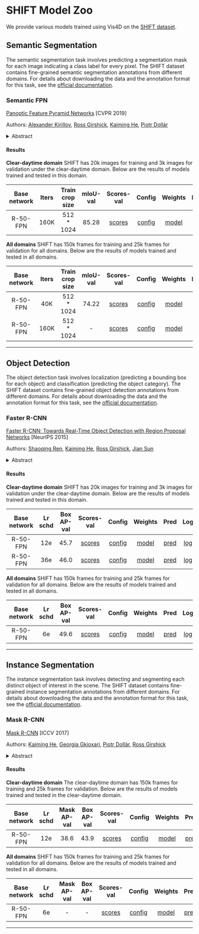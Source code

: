 # SHIFT Model Zoo

We provide various models trained using Vis4D on the [SHIFT dataset](https://www.vis.xyz/shift/).

## Semantic Segmentation

The semantic segmentation task involves predicting a segmentation mask for each image indicating a class label for every pixel. The SHIFT dataset contains fine-grained semantic segmentation annotations from different domains. For details about downloading the data and the annotation format for this task, see the [official documentation](https://www.vis.xyz/shift/).

### Semantic FPN

[Panoptic Feature Pyramid Networks](https://arxiv.org/abs/1901.02446) [CVPR 2019]

Authors: [Alexander Kirillov](https://alexander-kirillov.github.io/), [Ross Girshick](https://www.rossgirshick.info/), [Kaiming He](http://kaiminghe.com/), [Piotr Dollár](https://pdollar.github.io/)

<details>
<summary>Abstract</summary>
The recently introduced panoptic segmentation task has renewed our community's interest in unifying the tasks of instance segmentation (for thing classes) and semantic segmentation (for stuff classes). However, current state-of-the-art methods for this joint task use separate and dissimilar networks for instance and semantic segmentation, without performing any shared computation. In this work, we aim to unify these methods at the architectural level, designing a single network for both tasks. Our approach is to endow Mask R-CNN, a popular instance segmentation method, with a semantic segmentation branch using a shared Feature Pyramid Network (FPN) backbone. Surprisingly, this simple baseline not only remains effective for instance segmentation, but also yields a lightweight, top-performing method for semantic segmentation. In this work, we perform a detailed study of this minimally extended version of Mask R-CNN with FPN, which we refer to as Panoptic FPN, and show it is a robust and accurate baseline for both tasks. Given its effectiveness and conceptual simplicity, we hope our method can serve as a strong baseline and aid future research in panoptic segmentation.
</details>

#### Results

**Clear-daytime domain**
SHIFT has 20k images for training and 3k images for validation under the clear-daytime domain. Below are the results of models trained and tested in this domain.

| Base network | Iters |    Train crop size    | mIoU-val | Scores-val | Config    |  Weights  |   Preds   |   Log   |
| :----------: | :---: | :---------: | :------: | :--------: | :-------: | :---------: | :-------: | :-------: |
|   R-50-FPN   |  160K  | 512 \* 1024 |   85.28   | [scores](https://dl.cv.ethz.ch/vis4d/shift/semantic_fpn/semantic_fpn_r50_160k_shift/scores.txt) | [config](./semantic_fpn/semantic_fpn_r50_160k_shift.py) | [model](https://dl.cv.ethz.ch/vis4d/shift/semantic_fpn/semantic_fpn_r50_160k_shift/semantic_fpn_r50_160k_shift_95ade2.pt) | [pred]() | [log](https://dl.cv.ethz.ch/vis4d/shift/semantic_fpn/semantic_fpn_r50_160k_shift/log.txt) |

**All domains**
SHIFT has 150k frames for training and 25k frames for validation for all domains. Below are the results of models trained and tested in all domains.

| Base network | Iters |    Train crop size    | mIoU-val | Scores-val | Config    |  Weights  |   Preds   |   Log   |
| :----------: | :---: | :---------: | :------: | :--------: | :-------: | :---------: | :-------: | :-------: |
|   R-50-FPN   |  40K  | 512 \* 1024 |   74.22   | [scores](https://dl.cv.ethz.ch/vis4d/shift/semantic_fpn/semantic_fpn_r50_40k_shift_all_domains/scores.txt) | [config](./semantic_fpn/semantic_fpn_r50_40k_shift_all_domains.py) | [model](https://dl.cv.ethz.ch/vis4d/shift/semantic_fpn/semantic_fpn_r50_40k_shift_all_domains/semantic_fpn_r50_40k_shift_all_domains_eccc81.pt) | [pred]() | [log](https://dl.cv.ethz.ch/vis4d/shift/semantic_fpn/semantic_fpn_r50_160k_shift/log.txt) |
|   R-50-FPN   |  160K  | 512 \* 1024 |   -  | [scores](https://dl.cv.ethz.ch/vis4d/shift/semantic_fpn/semantic_fpn_r50_40k_shift_all_domains/scores.txt) | [config](./semantic_fpn/semantic_fpn_r50_40k_shift_all_domains.py) | [model](https://dl.cv.ethz.ch/vis4d/shift/semantic_fpn/semantic_fpn_r50_40k_shift_all_domains/semantic_fpn_r50_40k_shift_all_domains_eccc81.pt) | [pred]() | [log](https://dl.cv.ethz.ch/vis4d/shift/semantic_fpn/semantic_fpn_r50_160k_shift/log.txt) |

---
## Object Detection

The object detection task involves localization (predicting a bounding box for each object) and classification (predicting the object category). The SHIFT dataset contains fine-grained object detection annotations from different domains. For details about downloading the data and the annotation format for this task, see the [official documentation](https://www.vis.xyz/shift/).

### Faster R-CNN

[Faster R-CNN: Towards Real-Time Object Detection with Region Proposal Networks](https://arxiv.org/abs/1506.01497) [NeurIPS 2015]

Authors: [Shaoqing Ren](https://www.shaoqingren.com/), [Kaiming He](http://kaiminghe.com/), [Ross Girshick](https://www.rossgirshick.info/), [Jian Sun](http://www.jiansun.org/)

<details>
<summary>Abstract</summary>
State-of-the-art object detection networks depend on region proposal algorithms to hypothesize object locations. Advances like SPPnet and Fast R-CNN have reduced the running time of these detection networks, exposing region proposal computation as a bottleneck. In this work, we introduce a Region Proposal Network (RPN) that shares full-image convolutional features with the detection network, thus enabling nearly cost-free region proposals. An RPN is a fully convolutional network that simultaneously predicts object bounds and objectness scores at each position. The RPN is trained end-to-end to generate high-quality region proposals, which are used by Fast R-CNN for detection. We further merge RPN and Fast R-CNN into a single network by sharing their convolutional features---using the recently popular terminology of neural networks with 'attention' mechanisms, the RPN component tells the unified network where to look. For the very deep VGG-16 model, our detection system has a frame rate of 5fps (including all steps) on a GPU, while achieving state-of-the-art object detection accuracy on PASCAL VOC 2007, 2012, and MS COCO datasets with only 300 proposals per image. In ILSVRC and COCO 2015 competitions, Faster R-CNN and RPN are the foundations of the 1st-place winning entries in several tracks. Code has been made publicly available.
</details>

#### Results

**Clear-daytime domain**
SHIFT has 20k images for training and 3k images for validation under the clear-daytime domain. Below are the results of models trained and tested in this domain.

| Base network | Lr schd | Box AP-val | Scores-val | Config | Weights | Pred | Log |
| :------: | :-----: | :------: | :--------: | :--------: | :---------: | :---------: | :---------: |
| R-50-FPN |   12e    |   45.7   | [scores](https://dl.cv.ethz.ch/vis4d/shift/faster_rcnn/faster_rcnn_r50_fpn_1x_shift/scores.txt) | [config](./faster_rcnn/faster_rcnn_r50_1x_shift.py) | [model](https://dl.cv.ethz.ch/vis4d/shift/faster_rcnn/faster_rcnn_r50_fpn_1x_shift/faster_rcnn_r50_fpn_1x_shift_df1681.pt) | [pred](https://dl.cv.ethz.ch/vis4d/shift/faster_rcnn/faster_rcnn_r50_fpn_1x_shift/pred.json) | [log](https://dl.cv.ethz.ch/vis4d/shift/faster_rcnn/faster_rcnn_r50_fpn_1x_shift/log.txt) |
| R-50-FPN |   36e    |   46.0   | [scores](https://dl.cv.ethz.ch/vis4d/shift/faster_rcnn/faster_rcnn_r50_fpn_3x_shift/scores.txt) | [config](./faster_rcnn/faster_rcnn_r50_3x_shift.py) | [model](https://dl.cv.ethz.ch/vis4d/shift/faster_rcnn/faster_rcnn_r50_fpn_3x_shift/faster_rcnn_r50_fpn_3x_shift_1c4d73.pt) | [pred](https://dl.cv.ethz.ch/vis4d/shift/faster_rcnn/faster_rcnn_r50_fpn_3x_shift/pred.json) | [log](https://dl.cv.ethz.ch/vis4d/shift/faster_rcnn/faster_rcnn_r50_fpn_3x_shift/log.txt) |

**All domains**
SHIFT has 150k frames for training and 25k frames for validation for all domains. Below are the results of models trained and tested in all domains.

| Base network | Lr schd | Box AP-val | Scores-val | Config | Weights | Pred | Log |
| :------: | :-----: | :------: | :--------: | :--------: | :---------: | :---------: | :---------: |
| R-50-FPN |   6e   |   49.6   | [scores](https://dl.cv.ethz.ch/vis4d/shift/faster_rcnn/faster_rcnn_r50_fpn_1x_shift/scores.txt) | [config](./faster_rcnn/faster_rcnn_r50_1x_shift.py) | [model](https://dl.cv.ethz.ch/vis4d/shift/faster_rcnn/faster_rcnn_r50_fpn_1x_shift/faster_rcnn_r50_fpn_1x_shift_df1681.pt) | [pred](https://dl.cv.ethz.ch/vis4d/shift/faster_rcnn/faster_rcnn_r50_fpn_1x_shift/pred.json) | [log](https://dl.cv.ethz.ch/vis4d/shift/faster_rcnn/faster_rcnn_r50_fpn_1x_shift/log.txt) |


---

## Instance Segmentation

The instance segmentation task involves detecting and segmenting each distinct object of interest in the scene. The SHIFT dataset contains fine-grained instance segmentation annotations from different domains. For details about downloading the data and the annotation format for this task, see the [official documentation](https://www.vis.xyz/shift/).

### Mask R-CNN

[Mask R-CNN](https://arxiv.org/abs/1703.06870) [ICCV 2017]

Authors: [Kaiming He](http://kaiminghe.com/), [Georgia Gkioxari](https://gkioxari.github.io/), [Piotr Dollár](https://pdollar.github.io/), [Ross Girshick](https://www.rossgirshick.info/)

<details>
<summary>Abstract</summary>
We present a conceptually simple, flexible, and general framework for object instance segmentation. Our approach efficiently detects objects in an image while simultaneously generating a high-quality segmentation mask for each instance. The method, called Mask R-CNN, extends Faster R-CNN by adding a branch for predicting an object mask in parallel with the existing branch for bounding box recognition. Mask R-CNN is simple to train and adds only a small overhead to Faster R-CNN, running at 5 fps. Moreover, Mask R-CNN is easy to generalize to other tasks, e.g., allowing us to estimate human poses in the same framework. We show top results in all three tracks of the COCO suite of challenges, including instance segmentation, bounding-box object detection, and person keypoint detection. Without bells and whistles, Mask R-CNN outperforms all existing, single-model entries on every task, including the COCO 2016 challenge winners. We hope our simple and effective approach will serve as a solid baseline and help ease future research in instance-level recognition. Code has been made available at: [this https URL](https://github.com/facebookresearch/detectron2).
</details>

#### Results

**Clear-daytime domain**
The clear-daytime domain has 150k frames for training and 25k frames for validation. Below are the results of models trained and tested in the clear-daytime domain.

| Base network | Lr schd | Mask AP-val | Box AP-val | Scores-val | Config | Weights | Pred | Log |
| :------: | :-----: | :-------: | :--------: | :--------: | :---------: | :---------: | :---------: | :---------: |
| R-50-FPN |   12e    |     38.6      |     43.9   | [scores]() | [config](./mask_rcnn/mask_rcnn_r50_1x_shift.py) | [model](https://dl.cv.ethz.ch/vis4d/shift/mask_rcnn/mask_rcnn_r50_fpn_1x_shift/mask_rcnn_r50_fpn_1x_shift_5a475c.pt) | [pred](https://dl.cv.ethz.ch/vis4d/shift/mask_rcnn/mask_rcnn_r50_fpn_1x_shift/pred.json) | [log](https://dl.cv.ethz.ch/vis4d/shift/mask_rcnn/mask_rcnn_r50_fpn_1x_shift/log.txt) |

**All domains**
SHIFT has 150k frames for training and 25k frames for validation for all domains. Below are the results of models trained and tested in all domains.

| Base network | Lr schd | Mask AP-val | Box AP-val | Scores-val | Config | Weights | Pred | Log |
| :------: | :-----: | :-------: | :--------: | :--------: | :---------: | :---------: | :---------: | :---------: |
| R-50-FPN |   6e    |     -      |     -   | [scores]() | [config](./mask_rcnn/mask_rcnn_r50_6e_shift.py) | [model](https://dl.cv.ethz.ch/vis4d/shift/mask_rcnn/mask_rcnn_r50_fpn_1x_shift/mask_rcnn_r50_fpn_1x_shift_5a475c.pt) | [pred](https://dl.cv.ethz.ch/vis4d/shift/mask_rcnn/mask_rcnn_r50_fpn_1x_shift/pred.json) | [log](https://dl.cv.ethz.ch/vis4d/shift/mask_rcnn/mask_rcnn_r50_fpn_1x_shift/log.txt) |

---

